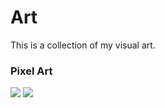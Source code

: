 # Art
This is a collection of my visual art.
### Pixel Art
![](assets/images/art1)
![](assets/images/art2)
